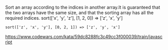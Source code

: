 Sort an array according to the indices in another array.It is guaranteed that the two arrays have the same size, and that the sorting array has all the required indices.
    sort(['x', 'y', 'z'], [1, 2, 0]) => ['z', 'x', 'y']
    
    sort(['z', 'x', 'y'], [0, 2, 1]) => ['z', 'y', 'x']


https://www.codewars.com/kata/59dc8288fc3c49cc3f000039/train/javascript